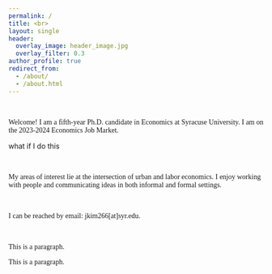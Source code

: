 ```yaml
---
permalink: /
title: <br>
layout: single
header:
  overlay_image: header_image.jpg
  overlay_filter: 0.3
author_profile: true
redirect_from: 
  - /about/
  - /about.html
---
```

<br>



<p style="font-family:georgia">Welcome! I am a fifth-year Ph.D. candidate in Economics at Syracuse University. I am on the 2023-2024 Economics Job Market.

<br>

what if I do this</p>  

<br>


<p style="font-family:verdana">My areas of interest lie at the intersection of urban and labor economics. I enjoy working with people and communicating ideas in both informal and formal settings.</p>

<br>

<p style="font-family:monaco">I can be reached by email: jkim266[at]syr.edu.</p>
<br>

<p style="font-family:georgia">This is a paragraph.</p>
<p style="font-family:'Lucida Console'">This is a paragraph.</p>

